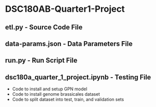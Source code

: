 # DSC180AB-Quarter1-Project

## etl.py - Source Code File

## data-params.json - Data Parameters File

## run.py - Run Script File

## dsc180a_quarter_1_project.ipynb - Testing File
* Code to install and setup GPN model
* Code to install genome brassicales dataset
* Code to split dataset into test, train, and validation sets